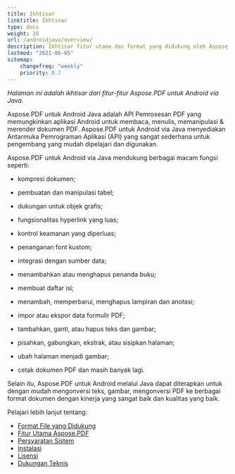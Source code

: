 ```yaml
---
title: Ikhtisar
linktitle: Ikhtisar
type: docs
weight: 20
url: /androidjava/overview/
description: Ikhtisar fitur utama dan format yang didukung oleh Aspose.PDF untuk Android via Java, manual instalasi dan lisensi pustaka Java.
lastmod: "2021-06-05"
sitemap:
    changefreq: "weekly"
    priority: 0.7
---
```


_Halaman ini adalah ikhtisar dari fitur-fitur Aspose.PDF untuk Android via Java._

Aspose.PDF untuk Android Java adalah API Pemrosesan PDF yang memungkinkan aplikasi Android untuk membaca, menulis, memanipulasi & merender dokumen PDF. Aspose.PDF untuk Android via Java menyediakan Antarmuka Pemrograman Aplikasi (API) yang sangat sederhana untuk pengembang yang mudah dipelajari dan digunakan.

Aspose.PDF untuk Android via Java mendukung berbagai macam fungsi seperti:

- kompresi dokumen;
- pembuatan dan manipulasi tabel;
- dukungan untuk objek grafis;
- fungsionalitas hyperlink yang luas;
- kontrol keamanan yang diperluas;
- penanganan font kustom;
- integrasi dengan sumber data;
- menambahkan atau menghapus penanda buku;
- membuat daftar isi;

- menambah, memperbarui, menghapus lampiran dan anotasi;
- impor atau ekspor data formulir PDF;
- tambahkan, ganti, atau hapus teks dan gambar;
- pisahkan, gabungkan, ekstrak, atau sisipkan halaman;
- ubah halaman menjadi gambar;
- cetak dokumen PDF dan masih banyak lagi.

Selain itu, Aspose.PDF untuk Android melalui Java dapat diterapkan untuk dengan mudah mengonversi teks, gambar, mengonversi PDF ke berbagai format dokumen dengan kinerja yang sangat baik dan kualitas yang baik.

Pelajari lebih lanjut tentang:

- [Format File yang Didukung](/pdf/androidjava/supported-file-formats/)
- [Fitur Utama Aspose.PDF](/pdf/androidjava/key-features/)
- [Persyaratan Sistem](/pdf/androidjava/system-requirements/)
- [Instalasi](/pdf/androidjava/installation/)
- [Lisensi](/pdf/androidjava/licensing/)
- [Dukungan Teknis](/pdf/androidjava/technical-support/)